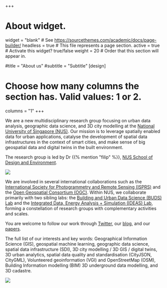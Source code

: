 +++
# About widget.
widget = "blank"  # See https://sourcethemes.com/academic/docs/page-builder/
headless = true  # This file represents a page section.
active = true  # Activate this widget? true/false
weight = 20  # Order that this section will appear in.

#title = "About us"
#subtitle = "Subtitle"
[design]
  # Choose how many columns the section has. Valid values: 1 or 2.
  columns = "1"
+++

We are a new multidisciplinary research group focusing on urban data analysis, geographic data science, and 3D city modelling at the [National University of Singapore (NUS)](http://www.nus.edu.sg).
Our mission is to leverage spatially enabled data for urban applications, catalyse the development of spatial data infrastructures in the context of smart cities, and make sense of big geospatial data and digital twins in the built environment.

The research group is led by Dr {{% mention "filip" %}}, [NUS School of Design and Environment](https://www.sde.nus.edu.sg).

![](banner-gbmi.png)

We are involved in several international collaborations such as the [International Society for Photogrammetry and Remote Sensing (ISPRS)](https://www.isprs.org) and the [Open Geospatial Consortium (OGC)](https://www.opengeospatial.org).
Within NUS, we collaborate primarily with two sibling labs: the [Building and Urban Data Science (BUDS) Lab](https://www.budslab.org) and the [Integrated Data, Energy Analysis + Simulation (IDEAS) Lab](https://ideaslab.io), forming a constellation of research groups with complementary activities and scales.

You are welcome to follow our work through <a itemprop="sameAs" href="http://twitter.com/urbanalyticslab" target="_blank" rel="noopener"><i class="fab fa-twitter"></i> Twitter</a>, our <a href="post/">blog</a>, and our <a href="publication/">papers</a>.

The full list of our interests and key words: Geographical Information Science (GIS), geospatial machine learning, geographic data science, spatial data infrastructure (SDI), 3D city modelling / 3D GIS / digital twins, 3D urban analytics, spatial data quality and standardisation (CityJSON, CityGML), Volunteered geoinformation (VGI) and OpenStreetMap (OSM), Building Information modelling (BIM) 3D underground data modelling, and 3D cadastre.

![](banner2.png)
